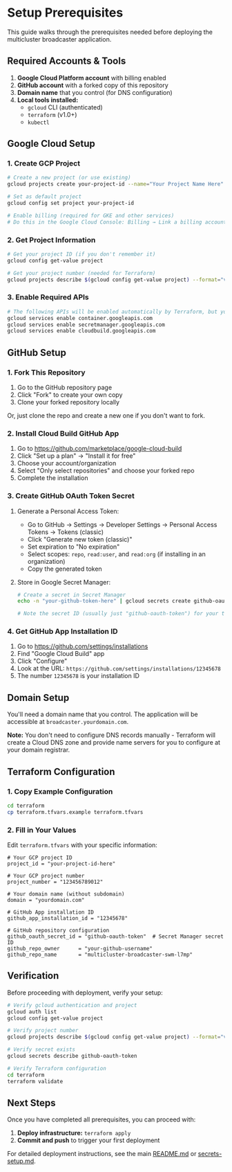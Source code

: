 # Setup Prerequisites

This guide walks through the prerequisites needed before deploying the multicluster broadcaster application.

## Required Accounts & Tools

1. **Google Cloud Platform account** with billing enabled
2. **GitHub account** with a forked copy of this repository
3. **Domain name** that you control (for DNS configuration)
4. **Local tools installed:**
   - `gcloud` CLI (authenticated)
   - `terraform` (v1.0+)
   - `kubectl`

## Google Cloud Setup

### 1. Create GCP Project
```bash
# Create a new project (or use existing)
gcloud projects create your-project-id --name="Your Project Name Here"

# Set as default project
gcloud config set project your-project-id

# Enable billing (required for GKE and other services)
# Do this in the Google Cloud Console: Billing → Link a billing account
```

### 2. Get Project Information
```bash
# Get your project ID (if you don't remember it)
gcloud config get-value project

# Get your project number (needed for Terraform)
gcloud projects describe $(gcloud config get-value project) --format="value(projectNumber)"
```

### 3. Enable Required APIs
```bash
# The following APIs will be enabled automatically by Terraform, but you can enable them manually:
gcloud services enable container.googleapis.com
gcloud services enable secretmanager.googleapis.com
gcloud services enable cloudbuild.googleapis.com
```

## GitHub Setup

### 1. Fork This Repository

1. Go to the GitHub repository page
2. Click "Fork" to create your own copy
3. Clone your forked repository locally

Or, just clone the repo and create a new one if you don't want to fork.

### 2. Install Cloud Build GitHub App
1. Go to https://github.com/marketplace/google-cloud-build
2. Click "Set up a plan" → "Install it for free"
3. Choose your account/organization
4. Select "Only select repositories" and choose your forked repo
5. Complete the installation

### 3. Create GitHub OAuth Token Secret

1. Generate a Personal Access Token:
   - Go to GitHub → Settings → Developer Settings → Personal Access Tokens → Tokens (classic)
   - Click "Generate new token (classic)"
   - Set expiration to "No expiration"
   - Select scopes: `repo`, `read:user`, and `read:org` (if installing in an organization)
   - Copy the generated token

2. Store in Google Secret Manager:

   ```bash
   # Create a secret in Secret Manager
   echo -n "your-github-token-here" | gcloud secrets create github-oauth-token --data-file=-
   
   # Note the secret ID (usually just "github-oauth-token") for your terraform.tfvars
   ```

### 4. Get GitHub App Installation ID

1. Go to https://github.com/settings/installations
2. Find "Google Cloud Build" app
3. Click "Configure"
4. Look at the URL: `https://github.com/settings/installations/12345678`
5. The number `12345678` is your installation ID

## Domain Setup

You'll need a domain name that you control. The application will be accessible at `broadcaster.yourdomain.com`.

**Note:** You don't need to configure DNS records manually - Terraform will create a Cloud DNS zone and provide name servers for you to configure at your domain registrar.

## Terraform Configuration

### 1. Copy Example Configuration

```bash
cd terraform
cp terraform.tfvars.example terraform.tfvars
```

### 2. Fill in Your Values

Edit `terraform.tfvars` with your specific information:

```hcl
# Your GCP project ID
project_id = "your-project-id-here"

# Your GCP project number
project_number = "123456789012"

# Your domain name (without subdomain)
domain = "yourdomain.com"

# GitHub App installation ID
github_app_installation_id = "12345678"

# GitHub repository configuration
github_oauth_secret_id = "github-oauth-token"  # Secret Manager secret ID
github_repo_owner      = "your-github-username"
github_repo_name       = "multicluster-broadcaster-swm-l7mp"
```

## Verification

Before proceeding with deployment, verify your setup:

```bash
# Verify gcloud authentication and project
gcloud auth list
gcloud config get-value project

# Verify project number
gcloud projects describe $(gcloud config get-value project) --format="value(projectNumber)"

# Verify secret exists
gcloud secrets describe github-oauth-token

# Verify Terraform configuration
cd terraform
terraform validate
```

## Next Steps

Once you have completed all prerequisites, you can proceed with:

1. **Deploy infrastructure:** `terraform apply`
2. **Commit and push** to trigger your first deployment

For detailed deployment instructions, see the main [README.md](../README.md) or [secrets-setup.md](./secrets-setup.md). 